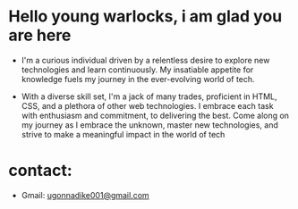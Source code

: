 # Hello young warlocks, i am glad you are here
* I'm a curious individual driven by a relentless desire to explore new technologies and learn continuously. My insatiable appetite for knowledge fuels my journey in the ever-evolving world of tech.

* With a diverse skill set, I'm a jack of many trades, proficient in HTML, CSS, and a plethora of other web technologies. 
I embrace each task with enthusiasm and commitment,  to delivering the best. 
Come along on my journey as I embrace the unknown, master new technologies, and strive to make a meaningful impact in the world of tech

# contact:
* Gmail: ugonnadike001@gmail.com
  
 
  

